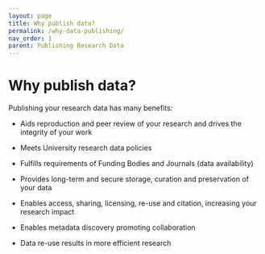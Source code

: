 ```yaml
---
layout: page
title: Why publish data?
permalink: /why-data-publishing/
nav_order: 1
parent: Publishing Research Data
---
```


# Why publish data?

Publishing your research data has many benefits:

- Aids reproduction and peer review of your research and drives the integrity of your work 

- Meets University research data policies

- Fulfills requirements of Funding Bodies and Journals (data availability)

- Provides long-term and secure storage, curation and preservation of your data

- Enables access, sharing, licensing, re-use and citation, increasing your research impact

- Enables metadata discovery promoting collaboration

- Data re-use results in more efficient research


